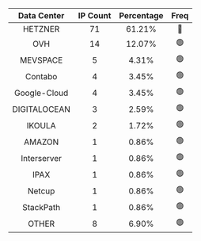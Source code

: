 | Data Center | IP Count | Percentage | Freq |
|:------------:|:--------:|:-----------:|:-----:|
| HETZNER | 71 | 61.21% | 🔴 |
| OVH | 14 | 12.07% | 🟢 |
| MEVSPACE | 5 | 4.31% | 🟢 |
| Contabo | 4 | 3.45% | 🟢 |
| Google-Cloud | 4 | 3.45% | 🟢 |
| DIGITALOCEAN | 3 | 2.59% | 🟢 |
| IKOULA | 2 | 1.72% | 🟢 |
| AMAZON | 1 | 0.86% | 🟢 |
| Interserver | 1 | 0.86% | 🟢 |
| IPAX | 1 | 0.86% | 🟢 |
| Netcup | 1 | 0.86% | 🟢 |
| StackPath | 1 | 0.86% | 🟢 |
| OTHER | 8 | 6.90% | 🟢 |